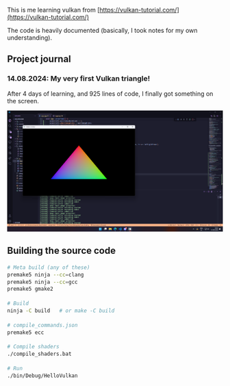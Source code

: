 This is me learning vulkan from [https://vulkan-tutorial.com/](https://vulkan-tutorial.com/)

The code is heavily documented (basically, I took notes for my own understanding).

## Project journal

### 14.08.2024: My very first Vulkan triangle!

After 4 days of learning, and 925 lines of code, I finally got something on the screen.

![Triangle](images/veryfirsttriangle.png)

## Building the source code

```bash
# Meta build (any of these)
premake5 ninja --cc=clang
premake5 ninja --cc=gcc
premake5 gmake2

# Build
ninja -C build   # or make -C build

# compile_commands.json
premake5 ecc

# Compile shaders
./compile_shaders.bat

# Run
./bin/Debug/HelloVulkan
```
